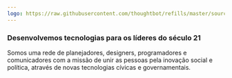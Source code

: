```yaml
---
logo: https://raw.githubusercontent.com/thoughtbot/refills/master/source/images/placeholder_logo_1.png
---
```


### Desenvolvemos tecnologias para os líderes do século 21

Somos uma rede de planejadores, designers, programadores e comunicadores com a missão de unir as pessoas pela inovação social e política, através de novas tecnologias cívicas e governamentais.